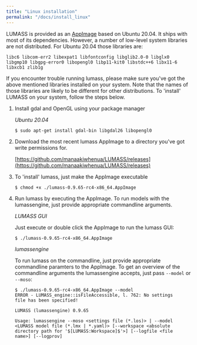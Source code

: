 ```yaml
---
title: "Linux installation"
permalink: "/docs/install_linux"
---
```


LUMASS is provided as an [AppImage](https://appimage.org/) based on Ubuntu 20.04. It ships with most of its dependencies. However, a number of low-level system libraries are not distributed. For Ubuntu 20.04 those libraries are:

```libc6 libcom-err2 libexpat1 libfontconfig libglib2.0-0 libglx0 libgmp10 libgpg-error0 libopengl0 libp11-kit0 libstdc++6 libx11-6 libxcb1 zlib1g``` 

If you encounter trouble running lumass, please make sure you've got the above mentioned libraries installed on your system. Note that the names of those libraries are likely
to be different for other distributions. To 'install' LUMASS on your system, follow the steps below.

1. Install gdal and OpenGL using your package manager

   *Ubuntu 20.04*

   ```
   $ sudo apt-get install gdal-bin libgdal26 libopengl0
   ```

2. Download the most recent lumass AppImage to a directory you've got write permissions for.

   [https://github.com/manaakiwhenua/LUMASS/releases](https://github.com/manaakiwhenua/LUMASS/releases)

3. To 'install' lumass, just make the AppImage executable

   ```
   $ chmod +x ./lumass-0.9.65-rc4-x86_64.AppImage
    ```

4. Run lumass by executing the AppImage. To run models with the lumassengine, just provide appropriate commandline arguments.

   *LUMASS GUI*

   Just execute or double click the AppImage to run the lumass GUI:

     ```
     $ ./lumass-0.9.65-rc4-x86_64.AppImage
     ```

   *lumassengine*
   
   To run lumass on the commandline, just provide appropriate commandline paramters to the AppImage. To get an overview of the commandline arguments the lumassengine accepts, just pass `--model` or `--moso`:

   ```
   $ ./lumass-0.9.65-rc4-x86_64.AppImage --model
   ERROR - LUMASS_engine::isFileAccessible, l. 762: No settings
   file has been specified!

   LUMASS (lumassengine) 0.9.65

   Usage: lumassengine --moso <settings file (*.los)> | --model
   <LUMASS model file (*.lmx | *.yaml)> [--workspace <absolute
   directory path for '$[LUMASS:Workspace]$'>] [--logfile <file
   name>] [--logprov]
   ```
